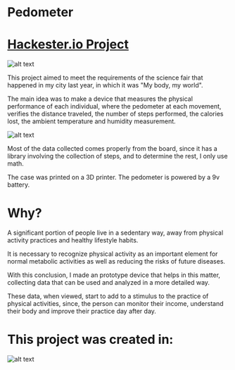 # Pedometer

# [Hackester.io Project](https://www.hackster.io/franktheliving/pedometer-ef494b) 

![alt text](https://github.com/frankthedead/Pedometer/blob/master/2018-04-22%2016_52_40.gif)

This project aimed to meet the requirements of the science fair that happened in my city last year, in which it was "My body, my world".

The main idea was to make a device that measures the physical performance of each individual, where the pedometer at each movement, verifies the distance traveled, the number of steps performed, the calories lost, the ambient temperature and humidity measurement.

![alt text](https://github.com/frankthedead/Pedometer/blob/master/FullSizeRender%202.jpg)

Most of the data collected comes properly from the board, since it has a library involving the collection of steps, and to determine the rest, I only use math.

The case was printed on a 3D printer. The pedometer is powered by a 9v battery.

# Why?
A significant portion of people live in a sedentary way, away from physical activity practices and healthy lifestyle habits.

It is necessary to recognize physical activity as an important element for normal metabolic activities as well as reducing the risks of future diseases.

With this conclusion, I made an prototype device that helps in this matter, collecting data that can be used and analyzed in a more detailed way.

These data, when viewed, start to add to a stimulus to the practice of physical activities, since, the person can monitor their income, understand their body and improve their practice day after day.

# This project was created in:

![alt text](https://github.com/frankthedead/Pedometer/blob/master/Desbravalley.png)
